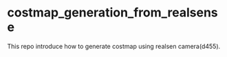# costmap_generation_from_realsense
This repo introduce how to generate costmap using realsen camera(d455).
